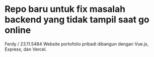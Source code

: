 # Repo baru untuk fix masalah backend yang tidak tampil saat go online
Ferdy / 23.11.5484
Website portofolio pribadi dibangun dengan Vue.js, Express, dan Vercel.